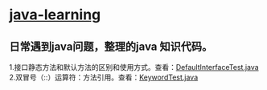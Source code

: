 # [java-learning  ](https://blog.gaoap.com)

## 日常遇到java问题，整理的java 知识代码。
1.接口静态方法和默认方法的区别和使用方式。查看：[DefaultInterfaceTest.java](src/test/java/com/gaoap/learning/java/DefaultInterfaceTest.java)  
2.双冒号（::）运算符：方法引用。查看：[KeywordTest.java](src/test/java/com/gaoap/learning/java/keyword/KeywordTest.java)
